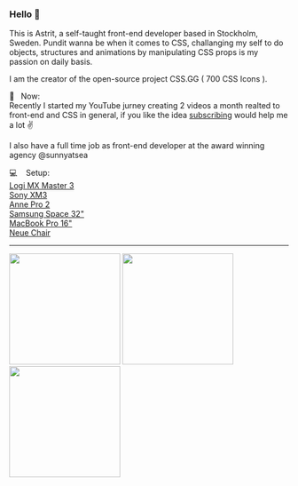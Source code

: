### Hello 👋

This is Astrit, a self-taught front-end developer based in Stockholm, Sweden. 
Pundit wanna be when it comes to CSS, challanging my self to do objects, structures and animations by manipulating CSS props is my passion on daily basis.

I am the creator of the open-source project CSS.GG ( 700 CSS Icons ).


🧑&nbsp;&nbsp;&nbsp;Now:  
Recently I started my YouTube jurney creating 2 videos a month realted to front-end and CSS in general,
if you like the idea [subscribing](https://youtube.com/astrit) would help me a lot ✌️

I also have a full time job as front-end developer at the award winning agency @sunnyatsea


💻 &nbsp;&nbsp;&nbsp;Setup:  
[Logi MX Master 3](https://amzn.to/2Zl8NSn)  
[Sony XM3](https://amzn.to/2NCbxIb)  
[Anne Pro 2](https://amzn.to/3ug7GSe)  
[Samsung Space 32"](https://amzn.to/3pUK6rC)  
[MacBook Pro 16"](https://amzn.to/3bfjM55)  
[Neue Chair](http://bit.ly/2ZlXjOz)  

---

[<img src="https://i.imgur.com/34HJ0Cu.png" width="200">](https://youtube.com/astrit) [<img src="https://i.imgur.com/Qt2Ezmo.png" width="200">](https://twitter.com/astritmalsija) [<img src="https://i.imgur.com/vZy4qH6.png" width="200">](https://dev.to/astrit) 

